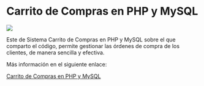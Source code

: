 # Carrito de Compras en PHP y MySQL

<img src="https://i0.wp.com/www.configuroweb.com/wp-content/uploads/2022/06/Carrito-de-Compras-en-PHP-y-MySQL.png?resize=800%2C500&ssl=1">

Este de Sistema Carrito de Compras en PHP y MySQL sobre el que comparto el código, permite gestionar las órdenes de compra de los clientes, de manera sencilla y efectiva.

Más información en el siguiente enlace:

<a href="https://www.configuroweb.com/carrito-de-compras-en-php-y-mysql/">Carrito de Compras en PHP y MySQL</a>
